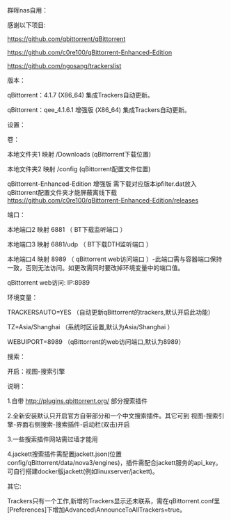 群晖nas自用：

感谢以下项目:

https://github.com/qbittorrent/qBittorrent

https://github.com/c0re100/qBittorrent-Enhanced-Edition

https://github.com/ngosang/trackerslist

版本：

qBittorrent：4.1.7 (X86_64) 集成Trackers自动更新。

qBittorrent：qee_4.1.6.1 增强版 (X86_64) 集成Trackers自动更新。 




设置：


卷：

本地文件夹1 映射 /Downloads (qBittorrent下载位置)

本地文件夹2 映射 /config (qBittorrent配置文件位置)

qBittorrent-Enhanced-Edition 增强版 需下载对应版本ipfilter.dat放入qBittorrent配置文件夹才能屏蔽离线下载 https://github.com/c0re100/qBittorrent-Enhanced-Edition/releases

端口：

本地端口2 映射 6881 （ BT下载监听端口 ）

本地端口3 映射 6881/udp （ BT下载DTH监听端口 ）

本地端口4 映射 8989 （ qBittorrent web访问端口 ）-此端口需与容器端口保持一致，否则无法访问。如更改需同时要改掉环境变量中的端口值。

qBittorrent web访问: IP:8989

环境变量：

TRACKERSAUTO=YES （自动更新qBittorrent的trackers,默认开启此功能）

TZ=Asia/Shanghai （系统时区设置,默认为Asia/Shanghai ）

WEBUIPORT=8989 （qBittorrent的web访问端口,默认为8989）

搜索：

开启：视图-搜索引擎

说明：

1.自带 http://plugins.qbittorrent.org/ 部分搜索插件

2.全新安装默认只开启官方自带部分和一个中文搜索插件。其它可到 视图-搜索引擎-界面右侧搜索-搜索插件-启动栏(双击)开启

3.一些搜索插件网站需过墙才能用

4.jackett搜索插件需配置jackett.json(位置config/qBittorrent/data/nova3/engines)，插件需配合jackett服务的api_key。可自行搭建docker版jackett(例如linuxserver/jackett)。

其它:

Trackers只有一个工作,新增的Trackers显示还未联系，需在qBittorrent.conf里[Preferences]下增加Advanced\AnnounceToAllTrackers=true。
